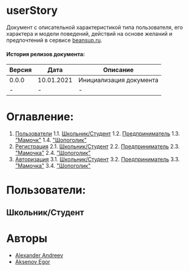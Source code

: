 # userStory

Документ с описательной характеристикой типа пользователя, его характера и модели поведений, действий на основе желаний и предпочтений в сервисе [beansup.ru](https://beansup.ru).

#### История релизов документа:
| Версия | Дата | Описание |
| ------ | ------ | ------ |
| 0.0.0 | 10.01.2021 | Инициализация документа |
| - | - | - |

# Оглавление:
1. [Пользователи](#Пользователи)
	1.1. [Школьник/Студент](#Школьник/Студент)
	1.2. [Предприниматель](#Предприниматель)
    1.3. ["Мамочк"](#"Мамочка")
    1.4. ["Шопоголик"](#"Шопоголик")
2. [Регистрация](#Регистрация)
    2.1. [Школьник/Студент](#Школьник/Студент)
	2.2. [Предприниматель](#Предприниматель)
    2.3. ["Мамочка"](#"Мамочка")
    2.4. ["Шопоголик"](#"Шопоголик")
3. [Авторизация](#Авторизация)
    3.1. [Школьник/Студент](#Школьник/Студент)
	3.2. [Предприниматель](#Предприниматель)
    3.3. ["Мамочка"](#"Мамочка")
    3.4. ["Шопоголик"](#"Шопоголик")
# Пользователи:
## Школьник/Студент
# Авторы
 - [Alexander Andreev](https://github.com/AndreevAA)
 - [Aksenov Egor](https://github.com/01Flame10)

